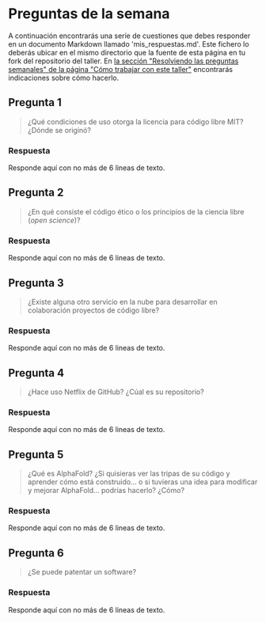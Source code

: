# Preguntas de la semana

A continuación encontrarás una seríe de cuestiones que debes responder en un
documento Markdown llamado 'mis_respuestas.md'. Este fichero lo deberás ubicar en el mismo directorio que la
fuente de esta página en tu fork del repositorio del taller. En [la sección "Resolviendo las
preguntas semanales" de la página "Cómo trabajar con este
taller"](../material_suplementario/como_trabajar/como_trabajar.md#resolviendo-las-preguntas-semanales) encontrarás indicaciones sobre
cómo hacerlo.

## Pregunta 1

> ¿Qué condiciones de uso otorga la licencia para código libre MIT? ¿Dónde se originó?

### Respuesta

Responde aquí con no más de 6 lineas de texto.

## Pregunta 2

> ¿En qué consiste el código ético o los principios de la ciencia libre (*open science*)?

### Respuesta

Responde aquí con no más de 6 lineas de texto.

## Pregunta 3

> ¿Existe alguna otro servicio en la nube para desarrollar en colaboración proyectos de código
> libre?

### Respuesta

Responde aquí con no más de 6 lineas de texto.

## Pregunta 4

> ¿Hace uso Netflix de GitHub? ¿Cúal es su repositorio?

### Respuesta

Responde aquí con no más de 6 lineas de texto.

## Pregunta 5

> ¿Qué es AlphaFold? ¿Si quisieras ver las tripas de su código y aprender cómo está construido... o si
> tuvieras una idea para modificar y mejorar AlphaFold... podrías hacerlo? ¿Cómo?

### Respuesta

Responde aquí con no más de 6 lineas de texto.

## Pregunta 6

> ¿Se puede patentar un software?

### Respuesta

Responde aquí con no más de 6 lineas de texto.



